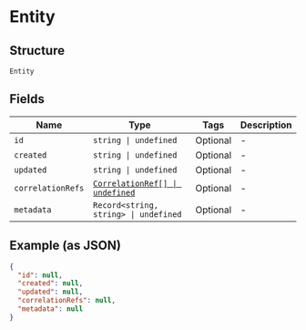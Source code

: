 
# Entity

## Structure

`Entity`

## Fields

| Name | Type | Tags | Description |
|  --- | --- | --- | --- |
| `id` | `string \| undefined` | Optional | - |
| `created` | `string \| undefined` | Optional | - |
| `updated` | `string \| undefined` | Optional | - |
| `correlationRefs` | [`CorrelationRef[] \| undefined`](../../doc/models/correlation-ref.md) | Optional | - |
| `metadata` | `Record<string, string> \| undefined` | Optional | - |

## Example (as JSON)

```json
{
  "id": null,
  "created": null,
  "updated": null,
  "correlationRefs": null,
  "metadata": null
}
```

